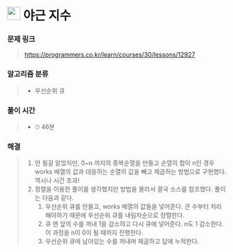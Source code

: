# <img src="https://programmers.co.kr/assets/bi-symbol-light-49a242793b7a8b540cfc3489b918e3bb2a6724f1641572c14c575265d7aeea38.png" width=30>  야근 지수

### 문제 링크
> https://programmers.co.kr/learn/courses/30/lessons/12927

### 알고리즘 분류
>- 우선순위 큐

### 풀이 시간
>- ⏱ 46분

### 해결
>1. 안 될걸 알았지만, 0~n 까지의 중복순열을 만들고 순열의 합이 n인 경우 works 배열의 값과 대응하는 순열의 값을 빼고 제곱하는 방법으로 구현했다. 역시나 시간 초과!
>2. 정렬을 이용한 풀이를 생각했지만 방법을 몰라서 결국 소스를 참조했다. 풀이는 다음과 같다.
>       1. 우선순위 큐를 만들고, works 배열의 값들을 넣어준다. 큰 수부터 처리해야하기 때문에 우선순위 큐를 내림차순으로 정렬한다.
>       2. 큐 맨 앞의 수를 꺼내 1을 감소하고 다시 큐에 넣어준다. n도 1 감소한다. 이 과정을 n이 0이 될 때까지 진행한다.
>       3. 우선순위 큐에 남아있는 수를 꺼내며 제곱하고 답에 누적한다. 

